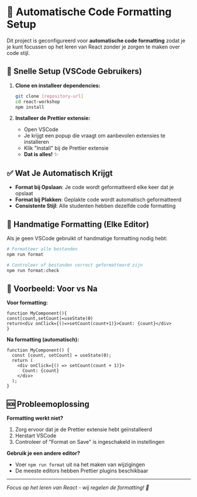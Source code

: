 # 🎨 Automatische Code Formatting Setup

Dit project is geconfigureerd voor **automatische code formatting** zodat je je kunt focussen op het leren van React zonder je zorgen te maken over code stijl.

## 🚀 Snelle Setup (VSCode Gebruikers)

1. **Clone en installeer dependencies:**
   ```bash
   git clone [repository-url]
   cd react-workshop
   npm install
   ```

2. **Installeer de Prettier extensie:**
   - Open VSCode
   - Je krijgt een popup die vraagt om aanbevolen extensies te installeren
   - Klik "Install" bij de Prettier extensie
   - **Dat is alles!** ✨

## ✅ Wat Je Automatisch Krijgt

- **Format bij Opslaan**: Je code wordt geformatteerd elke keer dat je opslaat
- **Format bij Plakken**: Geplakte code wordt automatisch geformatteerd  
- **Consistente Stijl**: Alle studenten hebben dezelfde code formatting

## 🔧 Handmatige Formatting (Elke Editor)

Als je geen VSCode gebruikt of handmatige formatting nodig hebt:

```bash
# Formatteer alle bestanden
npm run format

# Controleer of bestanden correct geformatteerd zijn
npm run format:check
```

## 🎯 Voorbeeld: Voor vs Na

**Voor formatting:**
```tsx
function MyComponent(){
const[count,setCount]=useState(0)
return<div onClick={()=>setCount(count+1)}>Count: {count}</div>
}
```

**Na formatting (automatisch):**
```tsx
function MyComponent() {
  const [count, setCount] = useState(0);
  return (
    <div onClick={() => setCount(count + 1)}>
      Count: {count}
    </div>
  );
}
```

## 🆘 Probleemoplossing

**Formatting werkt niet?**
1. Zorg ervoor dat je de Prettier extensie hebt geïnstalleerd
2. Herstart VSCode
3. Controleer of "Format on Save" is ingeschakeld in instellingen

**Gebruik je een andere editor?**
- Voer `npm run format` uit na het maken van wijzigingen
- De meeste editors hebben Prettier plugins beschikbaar

---

*Focus op het leren van React - wij regelen de formatting! 🎉*
